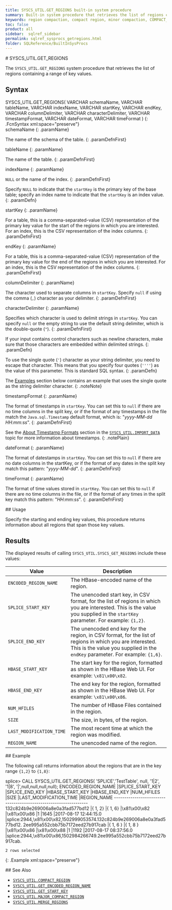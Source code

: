 ```yaml
---
title: SYSCS_UTIL.GET_REGIONS built-in system procedure
summary: Built-in system procedure that retrieves the list of regions containing a range of key values.
keywords: region compaction, compact region, minor compaction, COMPACT_REGION
toc: false
product: all
sidebar:  sqlref_sidebar
permalink: sqlref_sysprocs_getregions.html
folder: SQLReference/BuiltInSysProcs
---
```

<section>
<div class="TopicContent" data-swiftype-index="true" markdown="1">
# SYSCS_UTIL.GET_REGIONS

The `SYSCS_UTIL.GET_REGIONS` system procedure that retrieves the list of
regions containing a range of key values.

## Syntax

<div class="fcnWrapperWide" markdown="1">
    SYSCS_UTIL.GET_REGIONS( VARCHAR schemaName,
                            VARCHAR tableName,
                            VARCHAR indexName,
                            VARCHAR startKey,
                            VARCHAR endKey,
                            VARCHAR columnDelimiter,
                            VARCHAR characterDelimiter,
                            VARCHAR timestampFormat,
                            VARCHAR dateFormat,
                            VARCHAR timeFormat )
{: .FcnSyntax xml:space="preserve"}

</div>
<div class="paramList" markdown="1">
schemaName
{: .paramName}

The name of the schema of the table.
{: .paramDefnFirst}

tableName
{: .paramName}

The name of the table.
{: .paramDefnFirst}

indexName
{: .paramName}

`NULL` or the name of the index.
{: .paramDefnFirst}

Specify `NULL` to indicate that the `startKey` is the primary key of the
base table; specify an index name to indicate that the `startKey` is an
index value.
{: .paramDefn}

startKey
{: .paramName}

For a table, this is a comma-separated-value (CSV) representation of the
primary key value for the start of the regions in which you are
interested. For an index, this is the CSV representation of the index
columns.
{: .paramDefnFirst}

endKey
{: .paramName}

For a table, this is a comma-separated-value (CSV) representation of the
primary key value for the end of the regions in which you are
interested. For an index, this is the CSV representation of the index
columns.
{: .paramDefnFirst}

columnDelimiter
{: .paramName}

The character used to separate columns in `startKey`. Specify `null` if
using the comma (`,`) character as your delimiter.
{: .paramDefnFirst}

characterDelimiter
{: .paramName}

Specifies which character is used to delimit strings in `startKey`. You
can specify `null` or the empty string to use the default string
delimiter, which is the double-quote (`"`).
{: .paramDefnFirst}

If your input contains control characters such as newline characters,
make sure that those characters are embedded within delimited strings.
{: .paramDefn}

To use the single quote (`'`) character as your string delimiter, you
need to escape that character. This means that you specify four quotes
(`''''`) as the value of this parameter. This is standard SQL syntax.
{: .paramDefn}

The [Examples](#Examples) section below contains an example that uses
the single quote as the string delimiter character.
{: .noteNote}

timestampFormat
{: .paramName}

The format of timestamps in `startKey`. You can set this to `null` if
there are no time columns in the split key, or if the format of any
timestamps in the file match the `Java.sql.Timestamp` default format,
which is: "*yyyy-MM-dd HH:mm:ss*".
{: .paramDefnFirst}

See the [About Timestamp Formats](#TimestampFormats) section in the
[`SYSCS_UTIL.IMPORT_DATA`](sqlref_sysprocs_importdata.html) topic for
more information about timestamps.
{: .notePlain}

dateFormat
{: .paramName}

The format of datestamps in `startKey`. You can set this to `null` if
there are no date columns in the startKey, or if the format of any dates
in the split key match this pattern: "*yyyy-MM-dd*".
{: .paramDefnFirst}

timeFormat
{: .paramName}

The format of time values stored in `startKey`. You can set this to
`null` if there are no time columns in the file, or if the format of any
times in the split key match this pattern: "*HH:mm:ss*".
{: .paramDefnFirst}

</div>
## Usage

Specify the starting and ending key values, this procedure returns
information about all regions that span those key values.

## Results

The displayed results of calling `SYSCS_UTIL.SYSCS_GET_REGIONS` include
these values:

<table summary=" summary=&quot;Columns in Get_Regions results display&quot;">
                <col />
                <col />
                <thead>
                    <tr>
                        <th>Value</th>
                        <th>Description</th>
                    </tr>
                </thead>
                <tbody>
                    <tr>
                        <td><code>ENCODED_REGION_NAME</code></td>
                        <td>The HBase-encoded name of the region.</td>
                    </tr>
                    <tr>
                        <td><code>SPLICE_START_KEY</code></td>
                        <td>The unencoded start key, in CSV format, for the list of regions in which you are interested. This is the value you supplied in the <code>startKey</code> parameter. For example: <code>{1,2}</code>.</td>
                    </tr>
                    <tr>
                        <td><code>SPLICE_END_KEY</code></td>
                        <td>The unencoded end key for the region, in CSV format, for the list of regions in which you are interested.  This is the value you supplied in the <code>endKey</code> parameter. For example: <code>{1,6}</code>.</td>
                    </tr>
                    <tr>
                        <td><code>HBASE_START_KEY</code></td>
                        <td>The start key for the region, formatted as shown in the HBase Web UI. For example: <code>\x81\x00\x82</code>.</td>
                    </tr>
                    <tr>
                        <td><code>HBASE_END_KEY</code></td>
                        <td>The end key for the region, formatted as shown in the HBase Web UI. For example: <code>\x81\x00\x86</code>.</td>
                    </tr>
                    <tr>
                        <td><code>NUM_HFILES</code></td>
                        <td>The number of HBase Files contained in the region.</td>
                    </tr>
                    <tr>
                        <td><code>SIZE</code></td>
                        <td>The size, in bytes, of the region.</td>
                    </tr>
                    <tr>
                        <td><code>LAST_MODIFICATION_TIME</code></td>
                        <td>The most recent time at which the region was modified.</td>
                    </tr>
                    <tr>
                        <td><code>REGION_NAME</code></td>
                        <td>The unencoded name of the region.</td>
                    </tr>
                </tbody>
            </table>
## Example

The following call returns information about the regions that are in the
key range `{1,2}` to `{1,8}`:

<div class="preWrapperWide" markdown="1">
    splice> CALL SYSCS_UTIL.GET_REGIONS( 'SPLICE','TestTable', null,
                                         '1|2', '1|8', '|',null,null,null,null);
    ENCODED_REGION_NAME              |SPLICE_START_KEY |SPLICE_END_KEY |HBASE_START_KEY |HBASE_END_KEY |NUM_HFILES |SIZE  |LAST_MODIFICATION_TIME |REGION_NAME
    -----------------------------------------------------------------
    132c824b9e269006a8e0a3fad577bd12 |{ 1, 2}          |{ 1, 6}        |\x81\x00\x82    |\x81\x00\x86  |1          |1645  |2017-08-17 12:44:15.0  |splice:2944,\x81\x00\x82,1502999053574.132c824b9e269006a8e0a3fad577bd12.
    2ee995a552cbb75b7172eed27b917cab |{ 1, 6 }         |{ 1, 8 }       |\x81\x00\x86    |\x81\x00\x88  |1          |1192  |2017-08-17 08:37:56.0  |splice:2944,\x81\x00\x86,1502984266749.2ee995a552cbb75b7172eed27b917cab.

    2 rows selected
{: .Example xml:space="preserve"}

</div>
## See Also

* [`SYSCS_UTIL.COMPACT_REGION`](sqlref_sysprocs_compactregion.html)
* [`SYSCS_UTIL.GET_ENCODED_REGION_NAME`](sqlref_sysprocs_getencodedregion.html)
* [`SYSCS_UTIL.GET_START_KEY`](sqlref_sysprocs_getstartkey.html)
* [`SYSCS_UTIL.MAJOR_COMPACT_REGION`](sqlref_sysprocs_majorcompactregion.html)
* [`SYSCS_UTIL.MERGE_REGIONS`](sqlref_sysprocs_mergeregions.html)

</div>
</section>
